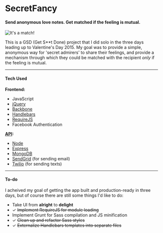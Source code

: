 # SecretFancy
#### Send anonymous love notes. Get matched if the feeling is mutual.

![It's a match!](http://secretfancy.com/images/match.jpg)

This is a GSD (Get S**t Done) project that I did solo in the three days leading up to Valentine's Day 2015. My goal was to provide a simple, anonymous way for 'secret admirers' to share their feelings, and provide a mechanism through which they could be matched with the recipient _only_ if the feeling is mutual.

------

#### Tech Used

__Frontend:__
* JavaScript
* [jQuery](https://github.com/jquery/jquery)
* [Backbone](https://github.com/jashkenas/backbone)
* [Handlebars](https://github.com/wycats/handlebars.js)
* [RequireJS](https://github.com/jrburke/requirejs)
* Facebook Authentication

__[API](https://github.com/bferioli/SecretFancyAPI):__
* [Node](https://github.com/joyent/node)
* [Express](https://github.com/strongloop/express)
* [MongoDB](https://github.com/mongodb/mongo)
* [SendGrid](https://github.com/sendgrid/sendgrid-nodejs) (for sending email)
* [Twilio](https://github.com/twilio/twilio-node) (for sending texts)

------

#### To-do

I acheived my goal of getting the app built and production-ready in three days, but of course there are still some things I'd like to do:

* Take UI from __alright__ to __delight__
* ✓ ~~Implement RequireJS for module loading~~
* Implement Grunt for Sass compilation and JS minification
* ✓ ~~Clean up and refactor Sass styles~~
* ✓ ~~Externalize Handlebars templates into separate files~~
